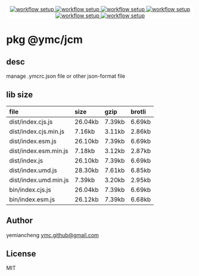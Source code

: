 <p align="center" style="background:white;">
<!-- github workflow stat:s -->
<!-- one line and center  -->
  <a href="https://github.com/YMC-GitHub">
    <img alt="workflow setup" src="https://img.shields.io/static/v1?label=pkg&message=done&color=ff69b4&style=flat-square" />
  </a>
  <a href="https://github.com/YMC-GitHub">
    <img alt="workflow setup" src="https://img.shields.io/static/v1?label=cod&message=done&color=ff69b4&style=flat-square" />
  </a>
    <a href="https://github.com/YMC-GitHub">
    <img alt="workflow setup" src="https://img.shields.io/static/v1?label=dep&message=done&color=ff69b4&style=flat-square" />
  </a>
  <a href="https://github.com/YMC-GitHub">
    <img alt="workflow setup" src="https://img.shields.io/static/v1?label=lin&message=done&color=ff69b4&style=flat-square" />
  </a>
    <a href="https://github.com/YMC-GitHub">
    <img alt="workflow setup" src="https://img.shields.io/static/v1?label=tes&message=fail&color=ff69b4&style=flat-square" />
  </a>
      <a href="https://github.com/YMC-GitHub">
    <img alt="workflow setup" src="https://img.shields.io/static/v1?label=pro&message=done&color=ff69b4&style=flat-square" />
  </a>


  <!-- https://img.shields.io/badge/<LABEL>-<MESSAGE>-<COLOR> -->
  <!-- https://img.shields.io/static/v1?label=<LABEL>&message=<MESSAGE>&color=<COLOR> -->
<!-- github workflow stat:e -->
</p>

# pkg @ymc/jcm

## desc
manage .ymcrc.json file or other json-format file

## lib size  
file | size | gzip | brotli
:---- | :---- | :---- | :----
dist/index.cjs.js | 26.04kb | 7.39kb | 6.69kb
dist/index.cjs.min.js | 7.16kb | 3.11kb | 2.86kb
dist/index.esm.js | 26.10kb | 7.39kb | 6.69kb
dist/index.esm.min.js | 7.18kb | 3.12kb | 2.87kb
dist/index.js | 26.10kb | 7.39kb | 6.69kb
dist/index.umd.js | 28.30kb | 7.61kb | 6.85kb
dist/index.umd.min.js | 7.39kb | 3.20kb | 2.95kb
bin/index.cjs.js | 26.04kb | 7.39kb | 6.69kb
bin/index.esm.js | 26.12kb | 7.39kb | 6.68kb

## Author
yemiancheng <ymc.github@gmail.com>

## License
MIT